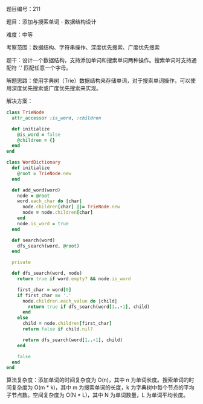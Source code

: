 题目编号：211

题目：添加与搜索单词 - 数据结构设计

难度：中等

考察范围：数据结构、字符串操作、深度优先搜索、广度优先搜索

题干：设计一个数据结构，支持添加单词和搜索单词两种操作。搜索单词时支持通配符 '.' 匹配任意一个字母。

解题思路：使用字典树（Trie）数据结构来存储单词，对于搜索单词操作，可以使用深度优先搜索或广度优先搜索来实现。

解决方案：

```ruby
class TrieNode
  attr_accessor :is_word, :children

  def initialize
    @is_word = false
    @children = {}
  end
end

class WordDictionary
  def initialize
    @root = TrieNode.new
  end

  def add_word(word)
    node = @root
    word.each_char do |char|
      node.children[char] ||= TrieNode.new
      node = node.children[char]
    end
    node.is_word = true
  end

  def search(word)
    dfs_search(word, @root)
  end

  private

  def dfs_search(word, node)
    return true if word.empty? && node.is_word

    first_char = word[0]
    if first_char == '.'
      node.children.each_value do |child|
        return true if dfs_search(word[1..-1], child)
      end
    else
      child = node.children[first_char]
      return false if child.nil?

      return dfs_search(word[1..-1], child)
    end

    false
  end
end
```

算法复杂度：添加单词的时间复杂度为 O(n)，其中 n 为单词长度。搜索单词的时间复杂度为 O(m * k)，其中 m 为搜索单词的长度，k 为字典树中每个节点的平均子节点数。空间复杂度为 O(N * L)，其中 N 为单词数量，L 为单词平均长度。